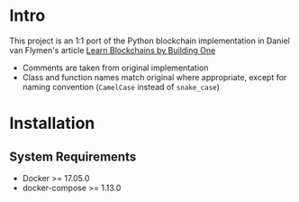 # Intro

This project is an 1:1 port of the Python blockchain implementation in Daniel van Flymen's article
  [Learn Blockchains by Building One](https://hackernoon.com/learn-blockchains-by-building-one-117428612f46)

* Comments are taken from original implementation
* Class and function names match original where appropriate, except for naming convention (`CamelCase` instead of `snake_case`)

# Installation
## System Requirements

* Docker >= 17.05.0
* docker-compose >= 1.13.0

